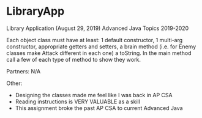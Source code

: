 # LibraryApp

Library Application (August 29, 2019)
Advanced Java Topics 2019-2020

Each object class must have at least: 1 default constructor, 1 multi-arg constructor, appropriate getters and setters, a brain method (i.e. for Enemy classes make Attack different in each one) a toString. In the main method call a few of each type of method to show they work.

Partners: N/A

Other:
 - Designing the classes made me feel like I was back in AP CSA
 - Reading instructions is VERY VALUABLE as a skill
 - This assignment broke the past AP CSA to current Advanced Java
